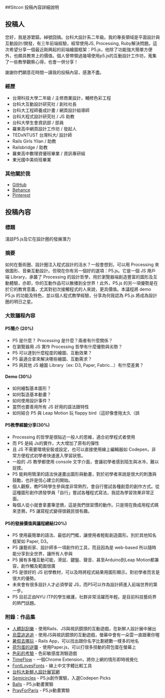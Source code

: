 ##Sitcon 投稿內容詳細說明

## 投稿人
您好，我是游宭鎬，綽號囧搞。台科大設計系二年級。我的專長領域是平面設計與互動設計/開發，有三年前端經驗，經常使用JS, Processing, Ruby解決問題。這次希望分享一個最近剛興起的前端繪圖框架：P5.js，他除了功能強大簡單方便外，也頗具教育上的價值。個人曾帶領過幾場使用p5.js的互動設計工作坊，蒐集了一些教學觀察心得，也會一併分享！

謝謝你們願意花時間一讀我的投稿內容，感激不盡。

### 經歷
- 台灣科技大學二年級 / 主修商業設計，輔修色彩工程
- 台科大互動設計研究社 / 創社社長
- 台科大工程師養成計畫 / 網頁設計組導師
- 台科大程式設計研究社 / JS 助教
- 台科大學生會資訊部 / 部員
- 羅東高中網頁設計工作坊 / 發起人
- TEDxNTUST 台灣科大/ 設計師
- Rails Girls Yilan / 助教
- Railsbridge / 助教
- 羅東高中數理資優班畢業 / 資訊專研組
- 東光國中美術班畢業

### 其他關於我
- [GitHub](https://github.com/chiunhau)
- [Behance](https://www.behance.net/chiunhauyou)
- [Pinterest](https://www.pinterest.com/chiunhau/)


## 投稿內容
### 標題
淺談P5.js及它在設計圈的發展潛力
### 摘要
如何在藝術圈、設計圈注入程式設計的活水？一般會想到，可以用 Processing 來做圖形、音樂互動設計。但現在你有另一個好的選項：P5.js。它是一個 JS 用戶端 Library，承襲了 Processing 的設計哲學，用於瀏覽器端創造豐富的圖形及互動體驗，亦即，你的互動作品可以散播到全世界！此外，P5.js 的另一項優勢是在於它的教育意義，尤其對初次接觸程式的人來說，更具價值。本議程將 demo P5.js 的功能及特色，並以個人程式教學經驗，分享為何我認為 P5.js 將成為設計圈的明日之星。

### 大致議程內容
#### P5簡介 (20%)
- P5 是什麼？ Processing 是什麼？兩者有什麼關係？
- 在瀏覽器用 JS 實作 Processing 哲學有什麼優勢與劣勢？
- P5 可以達到什麼程度的繪圖、互動效果？
- P5 最適合拿來解決哪些繪圖、互動需求？
- P5 與其他 JS 繪圖 Library（ex: D3, Paper, Fabric...）有什麼差異？

#### Demo (30%)
- 如何繪製基本圖形？
- 如何製造基本動畫？
- 如何使用設計事件？
- 當然也要善用所有 JS 好用的語法跟特性
- 如何結合 P5 與 Leap Motion 玩 flappy bird（這好像會拖太久（誤

#### P5教學經驗分享(30%)
- Processing 的哲學是很貼近一般人的思維，適合初學程式者使用
- 而 P5 是純 Js的實作，大大增加了原有的彈性
- 且 JS 不需要環境安裝或設定，也可以直接使用線上編輯器如 Codepen，非常方便程式初學者快速進入學習狀態。
- 一般的 JS 教學都使用 console 文字介面，會讓初學者感到陌生與冰冷，難以捉摸。
- P5 能夠用簡潔的語法快速畫出圖形與動畫，對於初學者來說是很大的刺激與鼓勵，也許是信心建立的開始。
- 個人觀察，教P5時學生參與度非常熱烈，會自行嘗試各種創意的創作方式。從這種圖形創作誘發學員「自行」嘗試各種程式寫法，我認為學習效果非常正面。
- 每個人從小就會拿畫筆塗鴉，這是我們很習慣的動作。只是現在換成用程式碼來塗鴉，P5 讓寫程式變得很親民很有趣。

#### P5的發展價值與議程總結(20%)
- P5 使用最簡單的語法、最低的門檻，讓使用者輕鬆創造圖形。別於其他知名框架如 Paper, D3。
- P5 讓藝術家、設計師多一項創作的工具，而且因為是 web-based 所以隨時能分享到全世界，讓所有人參與
- P5 擁有多種互動可能，滑鼠、鍵盤、聲音、甚至Arduino到Leap Motion都兼容，創作觸及範圍很廣
- P5 是很好的 JS 初學教材，可以及時將程式結果用圖形顯示。對初學者而言是很大的優勢。
- 未來會有很多設計人才必須學習 JS，而P5可以作為設計師進入前端世界的第一步。
- P5 目前正由NYU ITP的學生維護，社群非常活躍而年輕。是目前科技藝術界的熱門話題。

### 附錄：作品集
- [人體刮刮樂](http://scratch-rails.herokuapp.com/) - 使用Rails、JS與視訊鏡頭的互動遊戲，在新鮮人設計展中展出
- [烏雲追追追](http://chiunhau.github.io/cloud/) - 使用JS與視訊鏡頭的互動遊戲，螢幕中會有一朵雲一直跟著你喔
- [暑假去哪玩](http://strokes.herokuapp.com/) - Rails App，可以找出跟你名字比劃總數一樣多的地名
- [荷包蛋的逆襲](http://chiunhau.github.io/egg/) - 使用Paper.js，可以打很多扭動的荷包蛋在螢幕上
- [色彩的考驗](http://chiunhau.github.io/color/) - 色彩敏感度測驗遊戲
- [TimeFlow](https://chrome.google.com/webstore/detail/timeflow/ofpimjnkffjdlkilpmhjmckchfpnfdfi) - 一個Chrome Extension，將你上網的情形即時視覺化
- [FontLovesFonts](http://chiunhau.github.io/fontlovesfonts/) - 線上中文字體比較工具
- [台科大新鮮人設計展官網](http://chiunhau.github.io/inno/)
- [Semicircles](http://codepen.io/chiunhau/pen/GJzbmg) - P5.js創作實驗，入選Codepen Picks
- [Balls](http://chiunhau.github.io/p5/balls.html) - P5.js動畫實驗
- [PrayForParis](http://chiunhau.github.io/p5/3.html) - P5.js動畫實驗
